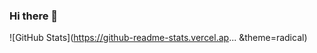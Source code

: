 ### Hi there 👋

<!--
**leafoffaith/leafoffaith** is a ✨ _special_ ✨ repository because its `README.md` (this file) appears on your GitHub profile.

Here are some ideas to get you started:

- 🔭 I’m currently working on www.algoexpert.io
- 🌱 I’m currently learning Data Structures & Algorithms
- 👯 I’m looking to collaborate on ...
- 🤔 I’m looking for help with ...
- 💬 Ask me about ...
- 📫 How to reach me: shaurya2
- 😄 Pronouns: he/they
- ⚡ Fun fact: ...
-->

![GitHub Stats](https://github-readme-stats.vercel.ap... &theme=radical)
